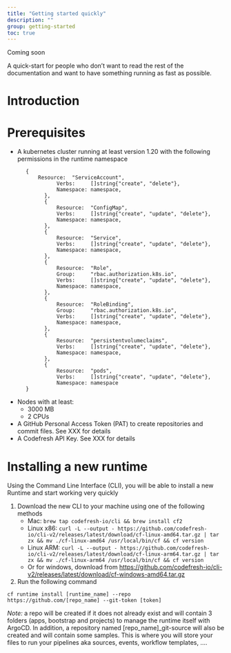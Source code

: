 ```yaml
---
title: "Getting started quickly"
description: ""
group: getting-started
toc: true
---
```


Coming soon

A quick-start for people who don’t want to read the rest of the documentation and want to have something running as fast as possible.

# Introduction

# Prerequisites

* A kubernetes cluster running at least version 1.20 with the following permissions in the runtime namespace</br>

```
      {
	      Resource:  "ServiceAccount",
				Verbs:     []string{"create", "delete"},
				Namespace: namespace,
			},
			{
				Resource:  "ConfigMap",
				Verbs:     []string{"create", "update", "delete"},
				Namespace: namespace,
			},
			{
				Resource:  "Service",
				Verbs:     []string{"create", "update", "delete"},
				Namespace: namespace,
			},
			{
				Resource:  "Role",
				Group:     "rbac.authorization.k8s.io",
				Verbs:     []string{"create", "update", "delete"},
				Namespace: namespace,
			},
			{
				Resource:  "RoleBinding",
				Group:     "rbac.authorization.k8s.io",
				Verbs:     []string{"create", "update", "delete"},
				Namespace: namespace,
			},
			{
				Resource:  "persistentvolumeclaims",
				Verbs:     []string{"create", "update", "delete"},
				Namespace: namespace,
			},
			{
				Resource:  "pods",
				Verbs:     []string{"create", "update", "delete"},
				Namespace: namespace
      }
```

* Nodes with at least:
  * 3000 MB
  * 2 CPUs
* A GitHub Personal Access Token (PAT) to create repositories and commit files. See XXX for details
* A Codefresh API Key. See XXX for details

# Installing a new runtime
Using the Command Line Interface (CLI), you will be able to install a new Runtime and start working very quickly

1. Download the new CLI to your machine using one of the following methods
   *  Mac: ```brew tap codefresh-io/cli && brew install cf2```
   * Linux x86: ```curl -L --output - https://github.com/codefresh-io/cli-v2/releases/latest/download/cf-linux-amd64.tar.gz | tar zx && mv ./cf-linux-amd64 /usr/local/bin/cf && cf version```
   * Linux ARM: ```curl -L --output - https://github.com/codefresh-io/cli-v2/releases/latest/download/cf-linux-arm64.tar.gz | tar zx && mv ./cf-linux-arm64 /usr/local/bin/cf && cf version```
   * Or for windows, download from https://github.com/codefresh-io/cli-v2/releases/latest/download/cf-windows-amd64.tar.gz
3. Run the following command
``` 
cf runtime install [runtime_name] --repo https://github.com/[repo_name] --git-token [token]
```

*Note:* a repo will be created if it does not already exist and will contain 3 folders (apps, bootstrap and projects) to manage the runtime itself with ArgoCD. In addition, a repository named [repo_name]_git-source will also be created and will contain some samples. This is where you will store your files to run your pipelines aka sources, events, workflow templates, ....

